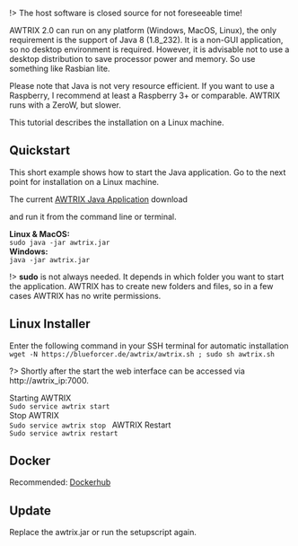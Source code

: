 !> The host software is closed source for not foreseeable time!


AWTRIX 2.0 can run on any platform (Windows, MacOS, Linux), the only requirement is the support of Java 8 (1.8_232). It is a non-GUI application, so no desktop environment is required.  However, it is advisable not to use a desktop distribution to save processor power and memory. So use something like Rasbian lite.  

Please note that Java is not very resource efficient.
If you want to use a Raspberry, I recommend at least a Raspberry 3+ or comparable. AWTRIX runs with a ZeroW, but slower. 


This tutorial describes the installation on a Linux machine. 


## Quickstart
This short example shows how to start the Java application.
Go to the next point for installation on a Linux machine.

The current [AWTRIX Java Application](https://blueforcer.de/awtrix/stable/awtrix.jar)
 download

 and run it from the command line or terminal. 

**Linux & MacOS:**    
 `` sudo java -jar awtrix.jar ``      
 **Windows:**    
 ``java -jar awtrix.jar ``

!> **sudo** is not always needed. It depends in which folder you want to start the application. AWTRIX has to create new folders and files, so in a few cases AWTRIX has no write permissions.


## Linux Installer
Enter the following command in your SSH terminal for automatic installation  
 ``wget -N https://blueforcer.de/awtrix/awtrix.sh ; sudo sh awtrix.sh``

 
?> Shortly after the start the web interface can be accessed via http://awtrix_ip:7000.

Starting AWTRIX  
``Sudo service awtrix start``  
Stop AWTRIX  
 ``Sudo service awtrix stop ``
AWTRIX Restart  
``Sudo service awtrix restart`` 


## Docker
Recommended: [Dockerhub](https://hub.docker.com/r/whyet/awtrix2)
  
## Update
Replace the awtrix.jar or run the setupscript again.